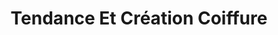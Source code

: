 ---
title: "Tendance Et Création Coiffure"
url: /annecy/tendance-et-creation-coiffure/
shop: Friseur
---